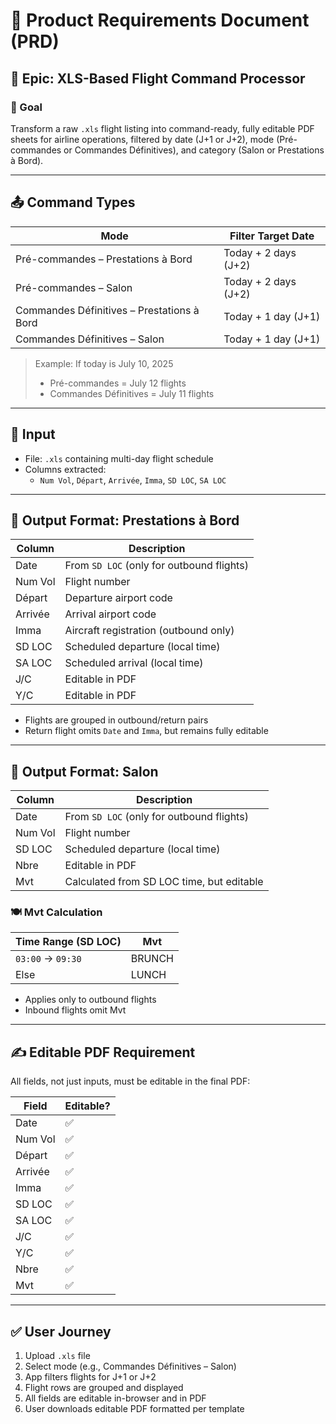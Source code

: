 # 📘 Product Requirements Document (PRD)

## 🧱 Epic: XLS-Based Flight Command Processor

### 🎯 Goal

Transform a raw `.xls` flight listing into command-ready, fully editable PDF sheets for airline operations, filtered by date (J+1 or J+2), mode (Pré-commandes or Commandes Définitives), and category (Salon or Prestations à Bord).

---

## 📤 Command Types

| Mode                                       | Filter Target Date |
|-------------------------------------------|---------------------|
| Pré-commandes – Prestations à Bord        | Today + 2 days (J+2) |
| Pré-commandes – Salon                     | Today + 2 days (J+2) |
| Commandes Définitives – Prestations à Bord| Today + 1 day (J+1) |
| Commandes Définitives – Salon             | Today + 1 day (J+1) |

> Example: If today is July 10, 2025
> - Pré-commandes = July 12 flights
> - Commandes Définitives = July 11 flights

---

## 📂 Input

- File: `.xls` containing multi-day flight schedule
- Columns extracted:
  - `Num Vol`, `Départ`, `Arrivée`, `Imma`, `SD LOC`, `SA LOC`

---

## 📑 Output Format: Prestations à Bord

| Column       | Description                                 |
|--------------|---------------------------------------------|
| Date         | From `SD LOC` (only for outbound flights)   |
| Num Vol      | Flight number                               |
| Départ       | Departure airport code                      |
| Arrivée      | Arrival airport code                        |
| Imma         | Aircraft registration (outbound only)       |
| SD LOC       | Scheduled departure (local time)            |
| SA LOC       | Scheduled arrival (local time)              |
| J/C          | Editable in PDF                             |
| Y/C          | Editable in PDF                             |

- Flights are grouped in outbound/return pairs
- Return flight omits `Date` and `Imma`, but remains fully editable

---

## 📑 Output Format: Salon

| Column       | Description                                 |
|--------------|---------------------------------------------|
| Date         | From `SD LOC` (only for outbound flights)   |
| Num Vol      | Flight number                               |
| SD LOC       | Scheduled departure (local time)            |
| Nbre         | Editable in PDF                             |
| Mvt          | Calculated from SD LOC time, but editable   |

### 🍽️ Mvt Calculation

| Time Range (SD LOC)        | Mvt     |
|----------------------------|----------|
| `03:00` → `09:30`          | BRUNCH   |
| Else                       | LUNCH    |

- Applies only to outbound flights
- Inbound flights omit Mvt

---

## ✍️ Editable PDF Requirement

All fields, not just inputs, must be editable in the final PDF:

| Field     | Editable? |
|-----------|-----------|
| Date      | ✅         |
| Num Vol   | ✅         |
| Départ    | ✅         |
| Arrivée   | ✅         |
| Imma      | ✅         |
| SD LOC    | ✅         |
| SA LOC    | ✅         |
| J/C       | ✅         |
| Y/C       | ✅         |
| Nbre      | ✅         |
| Mvt       | ✅         |

---

## ✅ User Journey

1. Upload `.xls` file
2. Select mode (e.g., Commandes Définitives – Salon)
3. App filters flights for J+1 or J+2
4. Flight rows are grouped and displayed
5. All fields are editable in-browser and in PDF
6. User downloads editable PDF formatted per template
